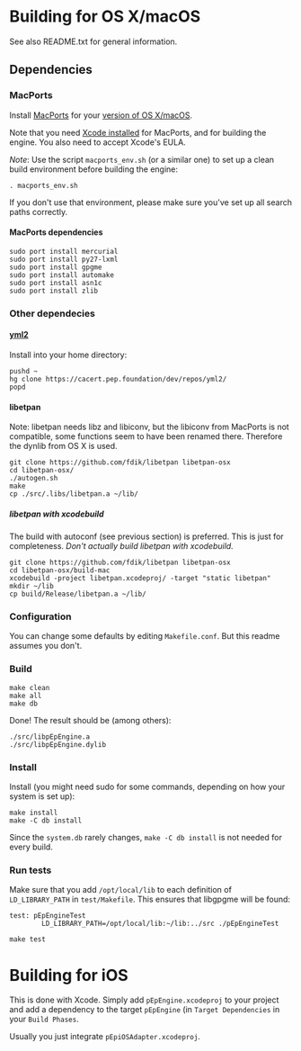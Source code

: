 # Building for OS X/macOS

See also README.txt for general information.

## Dependencies

### MacPorts

Install [MacPorts](https://www.macports.org/) for your
[version of OS X/macOS](https://www.macports.org/install.php).

Note that you need [Xcode installed](https://www.macports.org/install.php)
for MacPorts, and for building the engine. You also need to accept Xcode's EULA.

*Note*: Use the script `macports_env.sh` (or a similar one) to set up a clean build environment
before building the engine:

```
. macports_env.sh
```

If you don't use that environment, please make sure you've set up all search paths correctly.

#### MacPorts dependencies

```
sudo port install mercurial
sudo port install py27-lxml
sudo port install gpgme
sudo port install automake
sudo port install asn1c
sudo port install zlib
```

### Other dependecies

#### [yml2](https://fdik.org/yml/toolchain)

Install into your home directory:

```
pushd ~
hg clone https://cacert.pep.foundation/dev/repos/yml2/
popd
```

#### libetpan

Note: libetpan needs libz and libiconv, but the libiconv from MacPorts is not compatible, some
functions seem to have been renamed there. Therefore the dynlib from OS X is used.

```
git clone https://github.com/fdik/libetpan libetpan-osx
cd libetpan-osx/
./autogen.sh
make
cp ./src/.libs/libetpan.a ~/lib/
```

##### libetpan with xcodebuild

The build with autoconf (see previous section) is preferred. This is just for completeness.
*Don't actually build libetpan with xcodebuild.*

```
git clone https://github.com/fdik/libetpan libetpan-osx
cd libetpan-osx/build-mac
xcodebuild -project libetpan.xcodeproj/ -target "static libetpan"
mkdir ~/lib
cp build/Release/libetpan.a ~/lib/
```

### Configuration

You can change some defaults by editing `Makefile.conf`. But this readme assumes you don't.

### Build

```
make clean
make all
make db
```

Done! The result should be (among others):

```
./src/libpEpEngine.a
./src/libpEpEngine.dylib
```

### Install

Install (you might need sudo for some commands, depending on how your system is set up):

```
make install
make -C db install
```

Since the `system.db` rarely changes, `make -C db install` is not needed for every build.

### Run tests

Make sure that you add `/opt/local/lib` to each definition of `LD_LIBRARY_PATH`
in `test/Makefile`. This ensures that libgpgme will be found:

```
test: pEpEngineTest
        LD_LIBRARY_PATH=/opt/local/lib:~/lib:../src ./pEpEngineTest
```

```
make test
```

# Building for iOS

This is done with Xcode. Simply add `pEpEngine.xcodeproj` to
your project and add a dependency to the target `pEpEngine`
(in `Target Dependencies` in your `Build Phases`.

Usually you just integrate `pEpiOSAdapter.xcodeproj`.
